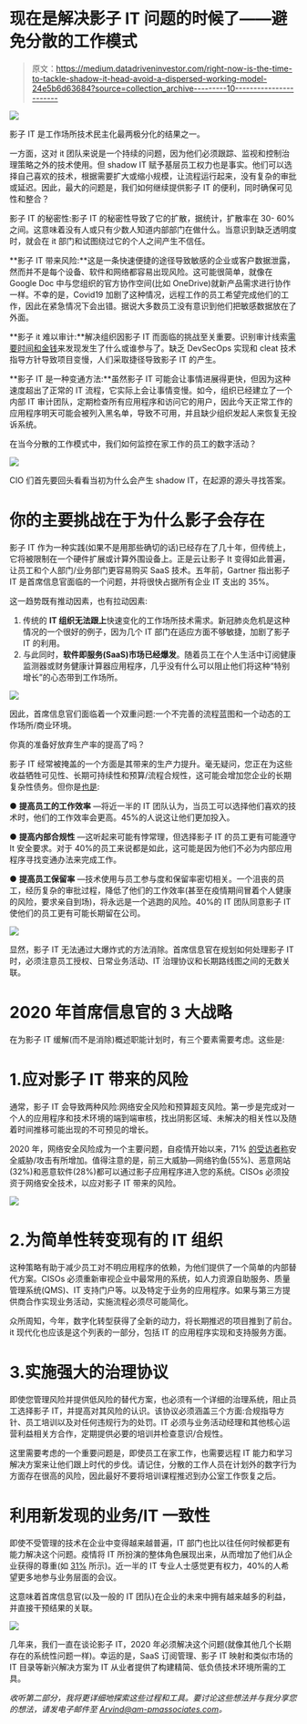 # 现在是解决影子 IT 问题的时候了——避免分散的工作模式

> 原文：<https://medium.datadriveninvestor.com/right-now-is-the-time-to-tackle-shadow-it-head-avoid-a-dispersed-working-model-24e5b6d63684?source=collection_archive---------10----------------------->

![](img/fae925dd927e10eb3d0b74c05abfdef4.png)

影子 IT 是工作场所技术民主化最两极分化的结果之一。

一方面，这对 it 团队来说是一个持续的问题，因为他们必须跟踪、监视和控制治理策略之外的技术使用。但 shadow IT 赋予基层员工权力也是事实。他们可以选择自己喜欢的技术，根据需要扩大或缩小规模，让流程运行起来，没有复杂的审批或延迟。因此，最大的问题是，我们如何继续提供影子 IT 的便利，同时确保可见性和整合？

影子 IT 的秘密性:影子 IT 的秘密性导致了它的扩散，据统计，扩散率在 30- 60%之间。这意味着没有人或只有少数人知道内部部门在做什么。当意识到缺乏透明度时，就会在 it 部门和试图绕过它的个人之间产生不信任。

**影子 IT 带来风险:**这是一条快速便捷的途径导致敏感的企业或客户数据泄露，然而并不是每个设备、软件和网络都容易出现风险。这可能很简单，就像在 Google Doc 中与您组织的官方协作空间(比如 OneDrive)就新产品需求进行协作一样。不幸的是，Covid19 加剧了这种情况，远程工作的员工希望完成他们的工作，因此在紧急情况下会出错。据说大多数员工没有意识到他们把敏感数据放在了外面。

**影子 it 难以审计:**解决组织因影子 IT 而面临的挑战至关重要。识别审计线索[需要时间和金钱](https://compuware.com/application-audit/)来发现发生了什么或谁参与了。缺乏 DevSecOps 实现和 cleat 技术指导方针导致项目变慢，人们采取捷径导致影子 IT 的产生。

**影子 IT 是一种变通方法:**虽然影子 IT 可能会让事情进展得更快，但因为这种速度超出了正常的 IT 流程，它实际上会让事情变慢。如今，组织已经建立了一个内部 IT 审计团队，定期检查所有应用程序和访问它的用户，因此今天正常工作的应用程序明天可能会被列入黑名单，导致不可用，并且缺少组织发起人来恢复无投诉系统。

在当今分散的工作模式中，我们如何监控在家工作的员工的数字活动？

![](img/76b35266971a3499a32acc1508d9f44c.png)

CIO 们首先要回头看看当初为什么会产生 shadow IT，在起源的源头寻找答案。

# 你的主要挑战在于为什么影子会存在

影子 IT 作为一种实践(如果不是用那些确切的话)已经存在了几十年，但传统上，它将被限制在一个硬件扩展或计算外围设备上。正是云让影子 It 变得如此普遍，让员工和个人部门/业务部门更容易购买 SaaS 技术。五年前，Gartner 指出影子 IT 是首席信息官面临的一个问题，并将很快占据所有企业 IT 支出的 35%。

这一趋势既有推动因素，也有拉动因素:

1.  传统的 **IT 组织无法跟上**快速变化的工作场所技术需求。新冠肺炎危机是这种情况的一个很好的例子，因为几个 IT 部门在适应方面不够敏捷，加剧了影子 IT 的利用。
2.  与此同时，**软件即服务(SaaS)市场已经爆发**。随着员工在个人生活中订阅健康监测器或财务健康计算器应用程序，几乎没有什么可以阻止他们将这种“特别增长”的心态带到工作场所。

![](img/8f687a4ecca20ceb1d7f60736ac64aea.png)

因此，首席信息官们面临着一个双重问题:一个不完善的流程蓝图和一个动态的工作场所/商业环境。

你真的准备好放弃生产率的提高了吗？

影子 IT 经常被掩盖的一个方面是其带来的生产力提升。毫无疑问，您正在为这些收益牺牲可见性、长期可持续性和预算/流程合规性，这可能会增加您企业的长期复杂性债务。但你是[也是](https://www.zdnet.com/article/maybe-shadow-it-isnt-so-bad-after-all-study-suggests/):

● **提高员工的工作效率** —将近一半的 IT 团队认为，当员工可以选择他们喜欢的技术时，他们的工作效率会更高。45%的人说这让他们更加投入。

● **提高内部合规性** —这听起来可能有悖常理，但选择影子 IT 的员工更有可能遵守 It 安全要求。对于 40%的员工来说都是如此，这可能是因为他们不必为内部应用程序寻找变通办法来完成工作。

● **提高员工保留率** —技术使用与员工参与度和保留率密切相关。一个沮丧的员工，经历复杂的审批过程，降低了他们的工作效率(甚至在疫情期间冒着个人健康的风险，要求亲自到场)，将永远是一个逃跑的风险。40%的 IT 团队同意影子 IT 使他们的员工更有可能长期留在公司。

![](img/e005569fd29874db72ecf2bb846f0a59.png)

显然，影子 IT 无法通过大爆炸式的方法消除。首席信息官在规划如何处理影子 IT 时，必须注意员工授权、日常业务活动、IT 治理协议和长期路线图之间的无数关联。

# 2020 年首席信息官的 3 大战略

在为影子 IT 缓解(而不是消除)概述职能计划时，有三个要素需要考虑。这些是:

# 1.应对影子 IT 带来的风险

通常，影子 IT 会导致两种风险:网络安全风险和预算超支风险。第一步是完成对一个人的应用程序和技术环境的端到端审核，找出阴影区域、未解决的相关性以及随着时间推移可能出现的不可预见的增长。

2020 年，网络安全风险成为一个主要问题，自疫情开始以来，71% [的受访者称](https://www.infosecurity-magazine.com/news/shadow-it-covid19-home-working/)安全威胁/攻击有所增加。值得注意的是，前三大威胁—网络钓鱼(55%)、恶意网站(32%)和恶意软件(28%)都可以通过影子应用程序进入您的系统。CISOs 必须投资于网络安全技术，以应对影子 IT 带来的风险。

![](img/a3ef0ae55cb85fde3867f9dc515ea546.png)

# 2.为简单性转变现有的 IT 组织

这种策略有助于减少员工对不明应用程序的依赖，为他们提供了一个简单的内部替代方案。CISOs 必须重新审视企业中最常用的系统，如人力资源自助服务、质量管理系统(QMS)、IT 支持门户等。以及特定于业务的应用程序。如果与第三方提供商合作实现业务活动，实施流程必须尽可能简化。

众所周知，今年，数字化转型获得了全新的动力，将长期推迟的项目推到了前台。it 现代化也应该是这个列表的一部分，包括 IT 的应用程序实现和支持服务方面。

# 3.实施强大的治理协议

即使您管理风险并提供低风险的替代方案，也必须有一个详细的治理系统，阻止员工选择影子 IT，并提高对其风险的认识。该协议必须涵盖三个方面:合规指导方针、员工培训以及对任何违规行为的处罚。IT 必须与业务活动经理和其他核心运营利益相关方合作，定期提供必要的培训并检查意识/合规性。

这里需要考虑的一个重要问题是，即使员工在家工作，也需要远程 IT 能力和学习解决方案来让他们跟上时代的步伐。请记住，分散的工作人员在计划外的数字行为方面存在很高的风险，因此最好不要将培训课程推迟到办公室工作恢复之后。

# 利用新发现的业务/IT 一致性

即使不受管理的技术在企业中变得越来越普遍，IT 部门也比以往任何时候都更有能力解决这个问题。疫情将 IT 所扮演的整体角色展现出来，从而增加了他们从企业获得的尊重(如 [31%](https://devops.com/survey-shows-most-it-teams-adapting-to-covid-19-normal/) 所示)。近一半的 IT 专业人士感觉更有权力，40%的人希望更多地参与业务层面的会议。

这意味着首席信息官(以及一般的 IT 团队)在企业的未来中拥有越来越多的利益，并直接干预结果的关联。

![](img/9d900f63af67858c7985fb4cc3c29a73.png)

几年来，我们一直在谈论影子 IT，2020 年必须解决这个问题(就像其他几个长期存在的系统性问题一样)。幸运的是，SaaS 订阅管理、影子 IT 映射和类似市场的 IT 目录等新兴解决方案为 IT 从业者提供了构建精简、低负债技术环境所需的工具。

*收听第二部分，我将更详细地探索这些过程和工具。要讨论这些想法并与我分享您的想法，请发电子邮件至 Arvind@am-pmassociates.com。*